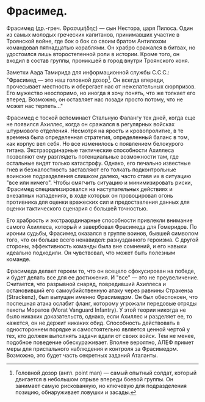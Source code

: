 # Фрасимед.

Фрасимед (др.-греч. Θρασυμήδης) — сын Нестора, царя Пилоса. Один из самых молодых греческих капитанов, принимавших участие в Троянской войне, где бок о бок со своим братом Антилохом командовал пятнадцатью кораблями. Он храбро сражался в битвах, но удостоился лишь второстепенной роли в истории. Кроме того, он входил в состав группы, проникшей в город внутри Троянского коня.

Заметки Аэда Тамирида для информационной службы С.С.С.: "Фрасимед — это наш головной дозор[^1]. Он всегда впереди, прочесывает местность и оберегает нас от нежелательных сюрпризов. Его мужество неоспоримо, но иногда я хочу понять, что же толкает его вперед. Возможно, он оставляет нас позади просто потому, что не может нас терпеть..."

Фрасимед с тоской вспоминает Стальную Фалангу тех дней, когда еще не появился Ахиллес, когда он сражался в регулярных войсках штурмового отделения. Несмотря на ярость и кровопролитие, в те времена была определенная стратегия, определенный баланс в том, как корпус вел себя. Но все изменилось с появлением белокурого титана. Экстраординарные тактические способности Ахиллеса позволяют ему разглядеть потенциальные возможности там, где остальные видят только катастрофу. Однако, его печально известные гнев и безжалостность заставляют его толкать подконтрольные воинские подразделения слишком далеко, часто ставя их в ситуацию "все или ничего". Чтобы смягчить ситуацию и минимизировать риски, Фрасимед специализировался на наступательных действиях и внезапных нападениях, в ходе которых он провоцировал огонь противника для оценки вражеских сил и предоставления данных для оценки тактического сценария с большей точностью.

Его храбрость и экстраординарные способности привлекли внимание самого Ахиллеса, который и завербовал Фрасимеда для Гомеридов. По иронии судьбы, Фрасимед оказался в группе воинов, бывшей символом того, что он больше всего ненавидел: разнузданного героизма. С другой стороны, эффективность команды была вне сомнений, и его навыки идеально подходили. Он чувствовал, что может быть полезным команде.

Фрасимеда делает героем то, что он всецело сфокусирован на победе, и будет делать все для ее достижения. И "все" — это не преувеличение. Считается, что разрывной снаряд, повредивший Ахиллеса и остановивший его самоубийственную атаку через равнины Стракенза (Strackenz), был выпущен именно Фрасимедом. Он был обеспокоен, что поспешная атака ослабит фланг, которому угрожали передовые отряды пехоты Моратов (Morat Vanguard Infantry). У этой теории никогда не было никаких доказательств, однако, если Ахиллес и разделяет ее, то кажется, он не держит никаких обид. Способность действовать в одностороннем порядке и самостоятельно является ценной чертой у тех, кто должен выполнять задачи вдали от своих войск. Тем не менее, подобное поведение обескураживает. Вполне вероятно, АЛЕФ примет меры для пристального наблюдения и контроля за Фрасимедом. Возможно, это будет часть секретных заданий Аталанты.

[^1]: Головной дозор (англ. point man) — самый опытный солдат, который двигается в небольшом отрыве впереди боевой группы. Он  занимает самую рискованную, но ключевую для подразделения позицию, обнаруживает ловушки и засады. 

